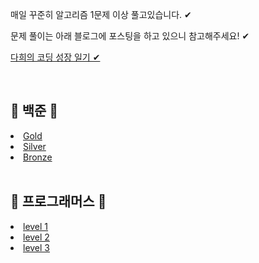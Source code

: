 <p>매일 꾸준히 알고리즘 1문제 이상 풀고있습니다. ✔</p>
<p>문제 풀이는 아래 블로그에 포스팅을 하고 있으니 참고해주세요! ✔ </p>
<p><a href="https://ilmiodiario.tistory.com/"> 다희의 코딩 성장 일기 ✔</a></p>
<br>
<h2>💙 백준 💙</h2>
<li><a href="https://github.com/ekgml3765/algorithm/tree/main/BJ/src/Gold"> Gold</a></li>
<li><a href="https://github.com/ekgml3765/algorithm/tree/main/BJ/src/Silver">Silver</a></li>
<li><a href="https://github.com/ekgml3765/algorithm/tree/main/BJ/src/Bronze">Bronze</a></li>
<br>
<h2>💜 프로그래머스 💜</h2>
<li><a href="https://github.com/ekgml3765/algorithm/tree/main/Programmers/src/Level1"> level 1</a></li>
<li><a href="https://github.com/ekgml3765/algorithm/tree/main/Programmers/src/Level2">level 2</a></li>
<li><a href="https://github.com/ekgml3765/algorithm/tree/main/Programmers/src/Level3">level 3</a></li>
